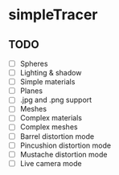 # simpleTracer

## TODO
 * [ ] Spheres
 * [ ] Lighting & shadow
 * [ ] Simple materials
 * [ ] Planes
 * [ ] .jpg and .png support
 * [ ] Meshes
 * [ ] Complex materials
 * [ ] Complex meshes
 * [ ] Barrel distortion mode
 * [ ] Pincushion distortion mode
 * [ ] Mustache distortion mode
 * [ ] Live camera mode